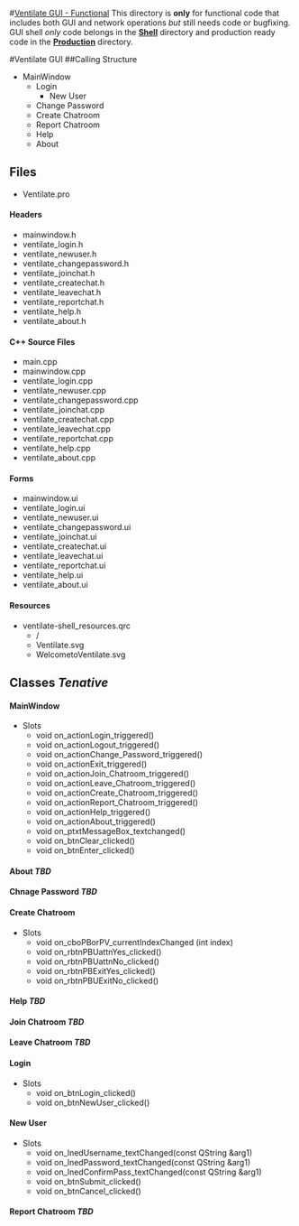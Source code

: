 #[Ventilate GUI - Functional](https://github.com/AuHoppe/CSE.4444-002-Grp-Project/tree/master/VentilateGUI/Functional)
This directory is **only** for functional code that includes both GUI and network operations _but_ still needs code or bugfixing.
GUI shell _only_ code belongs in the [**Shell**](https://github.com/AuHoppe/CSE.4444-002-Grp-Project/tree/master/VentilateGUI/Shell) directory and production ready code in the [**Production**](https://github.com/AuHoppe/CSE.4444-002-Grp-Project/tree/master/VentilateGUI) directory.

#Ventilate GUI
##Calling Structure
* MainWindow
  * Login
    * New User
  * Change Password
  * Create Chatroom
  * Report Chatroom
  * Help
  * About

## Files
* Ventilate.pro

#### Headers
* mainwindow.h
* ventilate_login.h
* ventilate_newuser.h
* ventilate_changepassword.h
* ventilate_joinchat.h
* ventilate_createchat.h
* ventilate_leavechat.h
* ventilate_reportchat.h
* ventilate_help.h
* ventilate_about.h

#### C++ Source Files
* main.cpp
* mainwindow.cpp
* ventilate_login.cpp
* ventilate_newuser.cpp
* ventilate_changepassword.cpp
* ventilate_joinchat.cpp
* ventilate_createchat.cpp
* ventilate_leavechat.cpp
* ventilate_reportchat.cpp
* ventilate_help.cpp
* ventilate_about.cpp

#### Forms
* mainwindow.ui
* ventilate_login.ui
* ventilate_newuser.ui
* ventilate_changepassword.ui
* ventilate_joinchat.ui
* ventilate_createchat.ui
* ventilate_leavechat.ui
* ventilate_reportchat.ui
* ventilate_help.ui
* ventilate_about.ui

#### Resources
* ventilate-shell_resources.qrc
  * /
   * Ventilate.svg
   * WelcometoVentilate.svg
 
## Classes _Tenative_
#### MainWindow
* Slots
  * void on_actionLogin_triggered()
  * void on_actionLogout_triggered()
  * void on_actionChange_Password_triggered()
  * void on_actionExit_triggered()
  * void on_actionJoin_Chatroom_triggered()
  * void on_actionLeave_Chatroom_triggered()
  * void on_actionCreate_Chatroom_triggered()
  * void on_actionReport_Chatroom_triggered()
  * void on_actionHelp_triggered()
  * void on_actionAbout_triggered()
  * void on_ptxtMessageBox_textchanged()
  * void on_btnClear_clicked()
  * void on_btnEnter_clicked()

#### About *_TBD_*

#### Chnage Password *_TBD_*

#### Create Chatroom
* Slots
  * void on_cboPBorPV_currentIndexChanged (int index)
  * void on_rbtnPBUattnYes_clicked()
  * void on_rbtnPBUattnNo_clicked()
  * void on_rbtnPBExitYes_clicked()
  * void on_rbtnPBUExitNo_clicked()

#### Help *_TBD_*

#### Join Chatroom *_TBD_*

#### Leave Chatroom *_TBD_*

#### Login
* Slots
  * void on_btnLogin_clicked()
  * void on_btnNewUser_clicked()

#### New User
* Slots
  * void on_lnedUsername_textChanged(const QString &arg1)
  * void on_lnedPassword_textChanged(const QString &arg1)
  * void on_lnedConfirmPass_textChanged(const QString &arg1)
  * void on_btnSubmit_clicked()
  * void on_btnCancel_clicked()

#### Report Chatroom *_TBD_*
